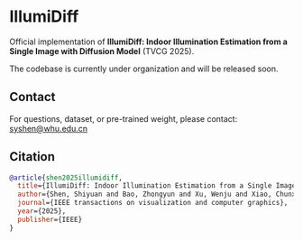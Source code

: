 # IllumiDiff

Official implementation of **IllumiDiff: Indoor Illumination Estimation from a Single Image with Diffusion Model** (TVCG 2025).


The codebase is currently under organization and will be released soon.  

## Contact
For questions, dataset, or pre-trained weight, please contact:  
[syshen@whu.edu.cn](mailto:syshen@whu.edu.cn)


## Citation
```bibtex
@article{shen2025illumidiff,
  title={IllumiDiff: Indoor Illumination Estimation from a Single Image with Diffusion Model},
  author={Shen, Shiyuan and Bao, Zhongyun and Xu, Wenju and Xiao, Chunxia},
  journal={IEEE transactions on visualization and computer graphics},
  year={2025},
  publisher={IEEE}
}